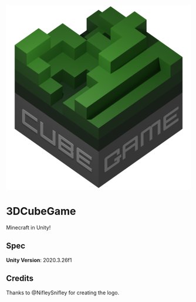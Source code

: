 ![CubeGame](Assets/Textures/Logo.png)

# 3DCubeGame
Minecraft in Unity!

## Spec
**Unity Version**: 2020.3.26f1

## Credits
Thanks to @NifleySnifley for creating the logo.